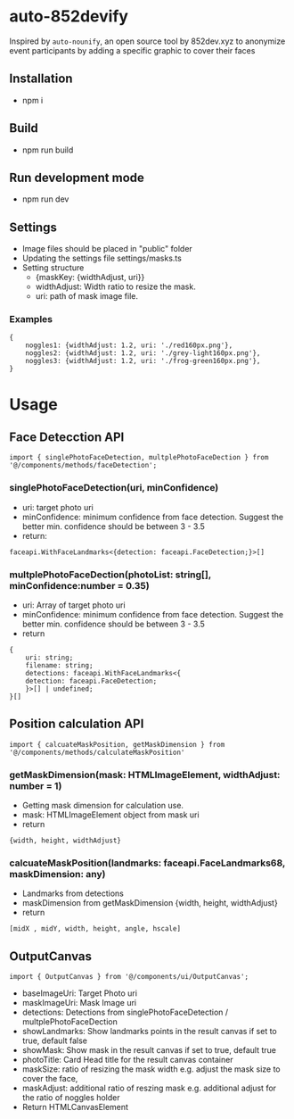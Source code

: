 # auto-852devify
Inspired by `auto-nounify`, an open source tool by 852dev.xyz to anonymize event participants by adding a specific graphic to cover their faces

## Installation
- npm i 
## Build 
- npm run build
## Run development mode
- npm run dev

## Settings
- Image files should be placed in "public" folder
- Updating the settings file settings/masks.ts
- Setting structure
    - {maskKey: {widthAdjust, uri}}
    - widthAdjust: Width ratio to resize the mask.
    - uri: path of mask image file.
### Examples  
```
{
    noggles1: {widthAdjust: 1.2, uri: './red160px.png'},
    noggles2: {widthAdjust: 1.2, uri: './grey-light160px.png'},
    noggles3: {widthAdjust: 1.2, uri: './frog-green160px.png'},
}
```
    

# Usage
## Face Detecction API
```
import { singlePhotoFaceDetection, multplePhotoFaceDection } from '@/components/methods/faceDetection';
```

### singlePhotoFaceDetection(uri, minConfidence)
- uri: target photo uri
- minConfidence: minimum confidence from face detection. Suggest the better min. confidence should be between 3 - 3.5
- return:
```
faceapi.WithFaceLandmarks<{detection: faceapi.FaceDetection;}>[]
```


### multplePhotoFaceDection(photoList: string[], minConfidence:number = 0.35)
- uri: Array of target photo uri
- minConfidence: minimum confidence from face detection. Suggest the better min. confidence should be between 3 - 3.5
- return 
```
{
    uri: string; 
    filename: string;
    detections: faceapi.WithFaceLandmarks<{
    detection: faceapi.FaceDetection;
    }>[] | undefined;
}[]
```
## Position calculation API
```
import { calcuateMaskPosition, getMaskDimension } from '@/components/methods/calculateMaskPosition'
```
### getMaskDimension(mask: HTMLImageElement, widthAdjust: number = 1)
- Getting mask dimension for calculation use.
- mask: HTMLImageElement object from mask uri
- return
```
{width, height, widthAdjust}
```

### calcuateMaskPosition(landmarks: faceapi.FaceLandmarks68, maskDimension: any)
- Landmarks from detections
- maskDimension from getMaskDimension {width, height, widthAdjust}
- return
```
[midX , midY, width, height, angle, hscale]
```

## OutputCanvas
```
import { OutputCanvas } from '@/components/ui/OutputCanvas';
```
- baseImageUri: Target Photo uri
- maskImageUri: Mask Image uri
- detections: Detections from singlePhotoFaceDetection / multplePhotoFaceDection
- showLandmarks: Show landmarks points in the result canvas if set to true, default false
- showMask: Show mask in the result canvas if set to true, default true
- photoTitle: Card Head title for the result canvas container
- maskSize: ratio of resizing the mask width e.g. adjust the mask size to cover the face,
- maskAdjust: additional ratio of reszing mask e.g. additional adjust for the ratio of noggles holder
- Return HTMLCanvasElement



